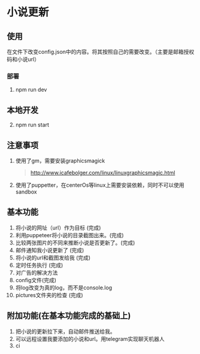# 小说更新

## 使用

在文件下改变config.json中的内容。将其按照自己的需要改变。（主要是邮箱授权码和小说url）

### 部署
1. npm run dev

## 本地开发
2. npm run start

## 注意事项

1. 使用了gm，需要安装graphicsmagick
   > http://www.icafebolger.com/linux/linuxgraphicsmagic.html
2. 使用了puppetter，在centerOs等linux上需要安装依赖，同时不可以使用sandbox

## 基本功能

1. 将小说的网址（url）作为目标 (完成)
2. 利用puppeteer将小说的目录截图出来。(完成)
3. 比较两张图片的不同来推断小说是否更新了。(完成)
4. 邮件通知我小说更新了 (完成)
5. 将小说的url和截图发给我 (完成)
6. 定时任务执行 (完成)
7. 对广告的解决方法
8. config文件(完成)
9. 将log改变为真的log，而不是console.log
10. pictures文件夹的检查 (完成)


## 附加功能(在基本功能完成的基础上)

1. 把小说的更新拉下来，自动邮件推送给我。
2. 可以远程设置我要添加的小说和url。用telegram实现聊天机器人
3. ci









